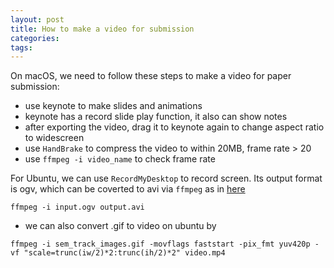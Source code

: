 ```yaml
---
layout: post
title: How to make a video for submission
categories:
tags:
---
```


On macOS, we need to follow these steps to make a video for paper submission:
* use keynote to make slides and animations  
* keynote has a record slide play function, it also can show notes
* after exporting the video, drag it to keynote again to change aspect ratio to widescreen
* use `HandBrake` to compress the video to within 20MB, frame rate > 20
* use `ffmpeg -i video_name` to check frame rate

For Ubuntu, we can use `RecordMyDesktop` to record screen. Its output format is ogv, which
can be coverted to avi via `ffmpeg` as in [here](https://askubuntu.com/questions/17309/video-converter-ogv-to-avi-or-another-more-common-format)

```
ffmpeg -i input.ogv output.avi
```

* we can also convert .gif to video on ubuntu by
```
ffmpeg -i sem_track_images.gif -movflags faststart -pix_fmt yuv420p -vf "scale=trunc(iw/2)*2:trunc(ih/2)*2" video.mp4
```
